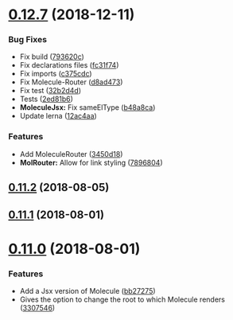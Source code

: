 # [0.12.7](https://github.com/Molecule-JS/MoleculeJS/compare/v0.12.6...v0.12.7) (2018-12-11)

### Bug Fixes

- Fix build ([793620c](https://github.com/Molecule-JS/MoleculeJS/commit/793620c))
- Fix declarations files ([fc31f74](https://github.com/Molecule-JS/MoleculeJS/commit/fc31f74))
- Fix imports ([c375cdc](https://github.com/Molecule-JS/MoleculeJS/commit/c375cdc))
- Fix Molecule-Router ([d8ad473](https://github.com/Molecule-JS/MoleculeJS/commit/d8ad473))
- Fix test ([32b2d4d](https://github.com/Molecule-JS/MoleculeJS/commit/32b2d4d))
- Tests ([2ed81b6](https://github.com/Molecule-JS/MoleculeJS/commit/2ed81b6))
- **MoleculeJsx:** Fix sameElType ([b48a8ca](https://github.com/Molecule-JS/MoleculeJS/commit/b48a8ca))
- Update lerna ([12ac4aa](https://github.com/Molecule-JS/MoleculeJS/commit/12ac4aa))

### Features

- Add MoleculeRouter ([3450d18](https://github.com/Molecule-JS/MoleculeJS/commit/3450d18))
- **MolRouter:** Allow for link styling ([7896804](https://github.com/Molecule-JS/MoleculeJS/commit/7896804))

<a name="0.11.2"></a>

## [0.11.2](https://github.com/Molecule-JS/MoleculeJS/compare/v0.11.1...v0.11.2) (2018-08-05)

<a name="0.11.1"></a>

## [0.11.1](https://github.com/Molecule-JS/MoleculeJS/compare/v0.11.0...v0.11.1) (2018-08-01)

<a name="0.11.0"></a>

# [0.11.0](https://github.com/Molecule-JS/MoleculeJS/compare/v0.10.4...v0.11.0) (2018-08-01)

### Features

- Add a Jsx version of Molecule ([bb27275](https://github.com/Molecule-JS/MoleculeJS/commit/bb27275))
- Gives the option to change the root to which Molecule renders ([3307546](https://github.com/Molecule-JS/MoleculeJS/commit/3307546))
